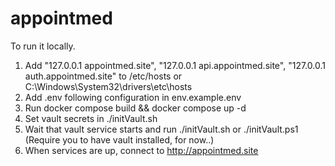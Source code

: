 # appointmed

To run it locally.

1. Add "127.0.0.1 appointmed.site", "127.0.0.1 api.appointmed.site", "127.0.0.1 auth.appointmed.site" to /etc/hosts or C:\Windows\System32\drivers\etc\hosts
2. Add .env following configuration in env.example.env 
3. Run docker compose build && docker compose up -d
4. Set vault secrets in ./initVault.sh
5. Wait that vault service starts and run ./initVault.sh or ./initVault.ps1 (Require you to have vault installed, for now..)
6. When services are up, connect to http://appointmed.site